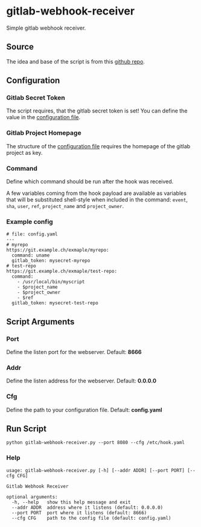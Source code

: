 # gitlab-webhook-receiver
Simple gitlab webhook receiver.

## Source
The idea and base of the script is from this [github repo](https://github.com/schickling/docker-hook).

## Configuration

### Gitlab Secret Token
The script requires, that the gitlab secret token is set! You can define the value in the [configuration file](#example-config).

### Gitlab Project Homepage
The structure of the [configuration file](#example-config) requires the homepage of the gitlab project as key.

### Command
Define which command should be run after the hook was received.

A few variables coming from the hook payload are available as variables that
will be substituted shell-style when included in the command: `event`, `sha`,
`user`, `ref`, `project_name` and `project_owner`.

### Example config
```
# file: config.yaml
---
# myrepo
https://git.example.ch/exmaple/myrepo:
  command: uname
  gitlab_token: mysecret-myrepo
# test-repo
https://git.example.ch/exmaple/test-repo:
  command:
    - /usr/local/bin/myscript
    - $project_name
    - $project_owner
    - $ref
  gitlab_token: mysecret-test-repo
```

## Script Arguments

### Port
Define the listen port for the webserver. Default: **8666**

### Addr
Define the listen address for the webserver. Default: **0.0.0.0**

### Cfg
Define the path to your configuration file. Default: **config.yaml**



## Run Script

```
python gitlab-webhook-receiver.py --port 8080 --cfg /etc/hook.yaml
```


### Help
```
usage: gitlab-webhook-receiver.py [-h] [--addr ADDR] [--port PORT] [--cfg CFG]

Gitlab Webhook Receiver

optional arguments:
  -h, --help   show this help message and exit
  --addr ADDR  address where it listens (default: 0.0.0.0)
  --port PORT  port where it listens (default: 8666)
  --cfg CFG    path to the config file (default: config.yaml)
```
